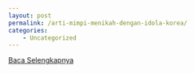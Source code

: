```yaml
---
layout: post
permalink: /arti-mimpi-menikah-dengan-idola-korea/
categories:
    - Uncategorized
---
```


[Baca Selengkapnya](/08)